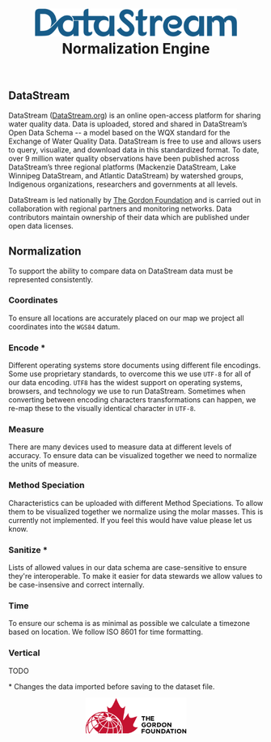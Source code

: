 <h1 align="center">
  <img src="https://raw.githubusercontent.com/gordonfn/guidelines/master/docs/images/datastream.svg?sanitize=true" alt="DataStream Logo" width="400">
  <br/>
  Normalization Engine
  <br/>
  <br/>
</h1>

## DataStream 

DataStream ([DataStream.org](http://gordonfoundation.ca/initiatives/datastream)) is an online open-access platform for sharing water quality data. Data is uploaded, stored and shared in DataStream’s Open Data Schema -- a model based on the WQX standard for the Exchange of Water Quality Data. DataStream is free to use and allows users to query, visualize, and download data in this standardized format. To date, over 9 million water quality observations have been published across DataStream’s three regional platforms (Mackenzie DataStream,  Lake Winnipeg DataStream, and Atlantic DataStream) by watershed groups, Indigenous organizations, researchers and governments at all levels.

DataStream is led nationally by [The Gordon Foundation](http://gordonfoundation.ca) and is carried out in collaboration with regional partners and monitoring networks. Data contributors maintain ownership of their data which are published under open data licenses.

## Normalization
To support the ability to compare data on DataStream data must be represented consistently.

### Coordinates
To ensure all locations are accurately placed on our map we project all coordinates into the `WGS84` datum.

### Encode *
Different operating systems store documents using different file encodings. Some use proprietary standards, to overcome this we use `UTF-8` for all of our data encoding. `UTF8` has the widest support on operating systems, browsers, and technology we use to run DataStream. Sometimes when converting between encoding characters transformations can happen, we re-map these to the visually identical character in `UTF-8`.

### Measure
There are many devices used to measure data at different levels of accuracy. To ensure data can be visualized together we need to normalize the units of measure.

### Method Speciation
Characteristics can be uploaded with different Method Speciations. To allow them to be visualized together we normalize using the molar masses.
This is currently not implemented. If you feel this would have value please let us know.

### Sanitize *
Lists of allowed values in our data schema are case-sensitive to ensure they're interoperable. To make it easier for data stewards we allow values to be case-insensive and correct internally.

### Time
To ensure our schema is as minimal as possible we calculate a timezone based on location. We follow ISO 8601 for time formatting.

### Vertical
TODO

\* Changes the data imported before saving to the dataset file.

<div align="center">
  <a href="http://gordonfoundation.ca"><img src="https://raw.githubusercontent.com/gordonfn/guidelines/master/docs/images/the-gordon-foundation.svg?sanitize=true" alt="The Gordon Foundation Logo" width="200"></a>
</div>